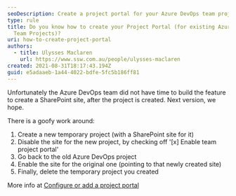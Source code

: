 ```yaml
---
seoDescription: Create a project portal for your Azure DevOps team project by temporarily enabling a SharePoint site and then configuring it.
type: rule
title: Do you know how to create your Project Portal (for existing Azure DevOps
  Team Projects)?
uri: how-to-create-project-portal
authors:
  - title: Ulysses Maclaren
    url: https://www.ssw.com.au/people/ulysses-maclaren
created: 2021-08-31T18:17:43.194Z
guid: e5adaaeb-1a44-4022-bdfe-5fc5b186ff81
---
```


Unfortunately the Azure DevOps team did not have time to build the feature to create a SharePoint site, after the project is created. Next version, we hope.

<!--endintro-->

There is a goofy work around:

1. Create a new temporary project (with a SharePoint site for it)
2. Disable the site for the new project, by checking off '[x] Enable team project portal'
3. Go back to the old Azure DevOps project
4. Enable the site for the original one (pointing to that newly created site)
5. Finally, delete the temporary project you created

More info at [Configure or add a project portal
](https://docs.microsoft.com/en-us/azure/devops/project/configure-or-add-a-project-portal?view=azure-devops)
